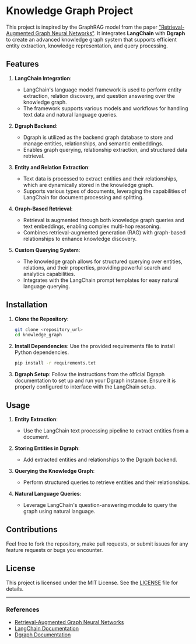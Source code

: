 # Knowledge Graph Project

This project is inspired by the GraphRAG model from the paper ["Retrieval-Augmented Graph Neural Networks"](https://arxiv.org/pdf/2404.16130). It integrates **LangChain** with **Dgraph** to create an advanced knowledge graph system that supports efficient entity extraction, knowledge representation, and query processing.

## Features

1. **LangChain Integration**:
   - LangChain's language model framework is used to perform entity extraction, relation discovery, and question answering over the knowledge graph.
   - The framework supports various models and workflows for handling text data and natural language queries.

2. **Dgraph Backend**:
   - Dgraph is utilized as the backend graph database to store and manage entities, relationships, and semantic embeddings.
   - Enables graph querying, relationship extraction, and structured data retrieval.

3. **Entity and Relation Extraction**:
   - Text data is processed to extract entities and their relationships, which are dynamically stored in the knowledge graph.
   - Supports various types of documents, leveraging the capabilities of LangChain for document processing and splitting.

4. **Graph-Based Retrieval**:
   - Retrieval is augmented through both knowledge graph queries and text embeddings, enabling complex multi-hop reasoning.
   - Combines retrieval-augmented generation (RAG) with graph-based relationships to enhance knowledge discovery.

5. **Custom Querying System**:
   - The knowledge graph allows for structured querying over entities, relations, and their properties, providing powerful search and analytics capabilities.
   - Integrates with the LangChain prompt templates for easy natural language querying.

## Installation

1. **Clone the Repository**:
   ```bash
   git clone <repository_url>
   cd knowledge_graph
   ```

2. **Install Dependencies**:
   Use the provided requirements file to install Python dependencies.
   ```bash
   pip install -r requirements.txt
   ```

3. **Dgraph Setup**:
   Follow the instructions from the official Dgraph documentation to set up and run your Dgraph instance. Ensure it is properly configured to interface with the LangChain setup.


## Usage

1. **Entity Extraction**:
   - Use the LangChain text processing pipeline to extract entities from a document.


2. **Storing Entities in Dgraph**:
   - Add extracted entities and relationships to the Dgraph backend.


3. **Querying the Knowledge Graph**:
   - Perform structured queries to retrieve entities and their relationships.
   

4. **Natural Language Queries**:
   - Leverage LangChain's question-answering module to query the graph using natural language.


## Contributions

Feel free to fork the repository, make pull requests, or submit issues for any feature requests or bugs you encounter.

## License

This project is licensed under the MIT License. See the [LICENSE](./LICENSE) file for details.

---

### References

- [Retrieval-Augmented Graph Neural Networks](https://arxiv.org/pdf/2404.16130)
- [LangChain Documentation](https://langchain.com/docs)
- [Dgraph Documentation](https://dgraph.io/docs)

